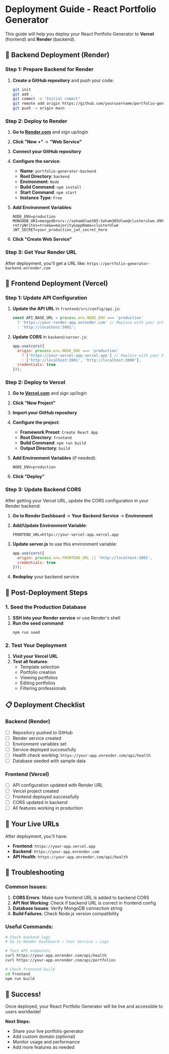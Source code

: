 # Deployment Guide - React Portfolio Generator

This guide will help you deploy your React Portfolio Generator to **Vercel** (frontend) and **Render** (backend).

## 🚀 Backend Deployment (Render)

### Step 1: Prepare Backend for Render

1. **Create a GitHub repository** and push your code:
   ```bash
   git init
   git add .
   git commit -m "Initial commit"
   git remote add origin https://github.com/yourusername/portfolio-generator.git
   git push -u origin main
   ```

### Step 2: Deploy to Render

1. **Go to [Render.com](https://render.com)** and sign up/login
2. **Click "New +"** → **"Web Service"**
3. **Connect your GitHub repository**
4. **Configure the service**:
   - **Name**: `portfolio-generator-backend`
   - **Root Directory**: `backend`
   - **Environment**: `Node`
   - **Build Command**: `npm install`
   - **Start Command**: `npm start`
   - **Instance Type**: `Free`

5. **Add Environment Variables**:
   ```
   NODE_ENV=production
   MONGODB_URI=mongodb+srv://sohamUlwe305:Soham305Ulwe@clusterulwe.49hjd.mongodb.net/portfolio_generator?retryWrites=true&w=majority&appName=clusterUlwe
   JWT_SECRET=your_production_jwt_secret_here
   ```

6. **Click "Create Web Service"**

### Step 3: Get Your Render URL

After deployment, you'll get a URL like: `https://portfolio-generator-backend.onrender.com`

## 🎨 Frontend Deployment (Vercel)

### Step 1: Update API Configuration

1. **Update the API URL** in `frontend/src/config/api.js`:
   ```javascript
   const API_BASE_URL = process.env.NODE_ENV === 'production' 
     ? 'https://your-render-app.onrender.com' // Replace with your actual Render URL
     : 'http://localhost:5001';
   ```

2. **Update CORS** in `backend/server.js`:
   ```javascript
   app.use(cors({
     origin: process.env.NODE_ENV === 'production' 
       ? ['https://your-vercel-app.vercel.app'] // Replace with your Vercel URL
       : ['http://localhost:3001', 'http://localhost:3000'],
     credentials: true
   }));
   ```

### Step 2: Deploy to Vercel

1. **Go to [Vercel.com](https://vercel.com)** and sign up/login
2. **Click "New Project"**
3. **Import your GitHub repository**
4. **Configure the project**:
   - **Framework Preset**: `Create React App`
   - **Root Directory**: `frontend`
   - **Build Command**: `npm run build`
   - **Output Directory**: `build`

5. **Add Environment Variables** (if needed):
   ```
   NODE_ENV=production
   ```

6. **Click "Deploy"**

### Step 3: Update Backend CORS

After getting your Vercel URL, update the CORS configuration in your Render backend:

1. **Go to Render Dashboard** → **Your Backend Service** → **Environment**
2. **Add/Update Environment Variable**:
   ```
   FRONTEND_URL=https://your-vercel-app.vercel.app
   ```

3. **Update server.js** to use this environment variable:
   ```javascript
   app.use(cors({
     origin: process.env.FRONTEND_URL || 'http://localhost:3001',
     credentials: true
   }));
   ```

4. **Redeploy** your backend service

## 🔧 Post-Deployment Steps

### 1. Seed the Production Database

1. **SSH into your Render service** or use Render's shell
2. **Run the seed command**:
   ```bash
   npm run seed
   ```

### 2. Test Your Deployment

1. **Visit your Vercel URL**
2. **Test all features**:
   - Template selection
   - Portfolio creation
   - Viewing portfolios
   - Editing portfolios
   - Filtering professionals

## 📋 Deployment Checklist

### Backend (Render)
- [ ] Repository pushed to GitHub
- [ ] Render service created
- [ ] Environment variables set
- [ ] Service deployed successfully
- [ ] Health check working: `https://your-app.onrender.com/api/health`
- [ ] Database seeded with sample data

### Frontend (Vercel)
- [ ] API configuration updated with Render URL
- [ ] Vercel project created
- [ ] Frontend deployed successfully
- [ ] CORS updated in backend
- [ ] All features working in production

## 🎯 Your Live URLs

After deployment, you'll have:
- **Frontend**: `https://your-app.vercel.app`
- **Backend**: `https://your-app.onrender.com`
- **API Health**: `https://your-app.onrender.com/api/health`

## 🚨 Troubleshooting

### Common Issues:

1. **CORS Errors**: Make sure frontend URL is added to backend CORS
2. **API Not Working**: Check if backend URL is correct in frontend config
3. **Database Issues**: Verify MongoDB connection string
4. **Build Failures**: Check Node.js version compatibility

### Useful Commands:

```bash
# Check backend logs
# Go to Render Dashboard → Your Service → Logs

# Test API endpoints
curl https://your-app.onrender.com/api/health
curl https://your-app.onrender.com/api/portfolios

# Check frontend build
cd frontend
npm run build
```

## 🎉 Success!

Once deployed, your React Portfolio Generator will be live and accessible to users worldwide!

**Next Steps:**
- Share your live portfolio generator
- Add custom domain (optional)
- Monitor usage and performance
- Add more features as needed
